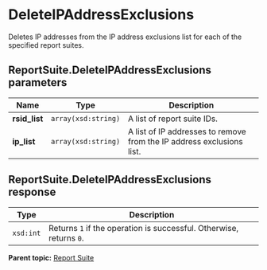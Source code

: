 # DeleteIPAddressExclusions

Deletes IP addresses from the IP address exclusions list for each of the specified report suites.

## ReportSuite.DeleteIPAddressExclusions parameters

|Name|Type|Description|
|----|----|-----------|
|**rsid\_list** |`array(xsd:string)` |A list of report suite IDs.|
|**ip\_list** |`array(xsd:string)` |A list of IP addresses to remove from the IP address exclusions list.|

## ReportSuite.DeleteIPAddressExclusions response

|Type|Description|
|----|-----------|
|`xsd:int` |Returns `1` if the operation is successful. Otherwise, returns `0`.|

**Parent topic:** [Report Suite](../../methods/report_suite/c_api_admin_methods_repsuite.md)


